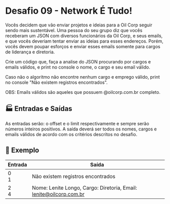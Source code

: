 # Desafio 09 - Network É Tudo!

Vocês decidem que vão enviar projetos e ideias para a Oil Corp seguir sendo mais sustentável. Uma pessoa do seu grupo diz que vocês receberam um JSON com diversos funcionários da Oil Corp, e seus emails, e que vocês deveriam tentar enviar as ideias para esses endereços. Porém, vocês devem poupar esforços e enviar esses emails somente para cargos de liderança e diretoria.

Crie um código que, faça a analise do JSON procurando por cargos e emails válidos, e print no console o nome, o cargo e seu email válido.

Caso não o algoritmo não encontre nenhum cargo e emprego válido, print no console "Não existem registros encontrados".

OBS: Emails válidos são aqueles que possuem @oilcorp.com.br completo.

## 🏭 Entradas e Saídas 

As entradas serão: o offset e o limit respectivamente e sempre serão números inteiros positivos. A saída deverá ser todos os nomes, cargos e emails válidos de acordo com os critérios descritos no desafio.

## 🌳 Exemplo 

|Entrada|Saída|
|---|---|
|0 <br> 1|Não existem registros encontrados|
|2 <br> 4|Nome: Lenite Longo, Cargo: Diretoria, Email: lenite@oilcorp.com.br|

